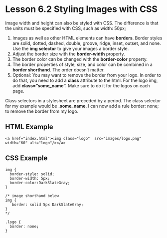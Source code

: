 # Lesson 6.2 Styling Images with CSS

Image width and height can also be styled with CSS. The difference is that the units must be specified with CSS, such as width: 50px;

1. Images as well as other HTML elements can have **borders**. Border styles are solid, dotted, dashed, double, groove, ridge, inset, outset, and none. Use the **img selector** to give your images a border style.
2. Adjust the border size with the **border-width** property.
3. The border color can be changed with the **border-color** property.
4. The border properties of style, size, and color can be combined in a **border shorthand**. The order doesn’t matter.
5. Optional: You may want to remove the border from your logo. In order to do that, you need to add a **class** attribute to the html. For the logo img, add **class=”some\_name”.** Make sure to do it for the logos on each page.

Class selectors in a stylesheet are preceded by a period. The class selector for my example would be **.some\_name**. I can now add a rule border: none; to remove the border from my logo.

## HTML Example

```text
<a href="index.html"><img class="logo"  src="images/logo.png" width="60" alt="logo"/></a>
```

## CSS Example

```text
img {
  border-style: solid;
  border-width: 5px;
  border-color:DarkSlateGray;
}

/* image shorthand below
img {
   border: solid 5px DarkSlateGray;
}
*/

.logo {
  border: none;
}
```

